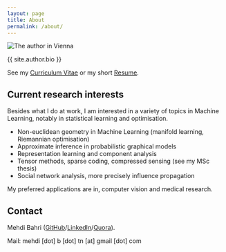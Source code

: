 ```yaml
---
layout: page
title: About
permalink: /about/
---
```


![The author in Vienna](../assets/images/me.jpg)

<!-- I am a Machine Learning researcher in training and will be starting my PhD in Statistical Machine Learning at Imperial College London in October. Previously, I was a research intern at [Speechmatics (Cantab Research Ltd.)](https://www.speechmatics.com) where I worked on improving the company's recurrent neural network language models. Prior to this, I was a Data Scientist at [HarperCollins Publishers](https://www.harpercollins.co.uk) in London. I graduated with an MSc in Advanced Computing from Imperial College London, and a *Diplôme d'Ingénieur* in Applied Mathematics and CS from Ensimag (Grenoble). -->

{{ site.author.bio }}

See my [Curriculum Vitae](http://bahri.io/PDF/Bahri_CV.pdf) or my short [Resume](http://bahri.io/PDF/Bahri_resume.pdf).

## Current research interests

Besides what I do at work, I am interested in a variety of topics in Machine Learning, notably in statistical learning and optimisation.

* Non-euclidean geometry in Machine Learning (manifold learning, Riemannian optimisation)
* Approximate inference in probabilistic graphical models
* Representation learning and component analysis
* Tensor methods, sparse coding, compressed sensing (see my MSc thesis)
* Social network analysis, more precisely influence propagation

My preferred applications are in, computer vision and medical research.

## Contact

Mehdi Bahri ([GitHub](http://github.com/mbahri)/[LinkedIn](https://uk.linkedin.com/in/mehdibahri/en)/[Quora](https://www.quora.com/profile/Mehdi-Bahri)).

Mail: mehdi [dot] b [dot] tn [at] gmail [dot] com
